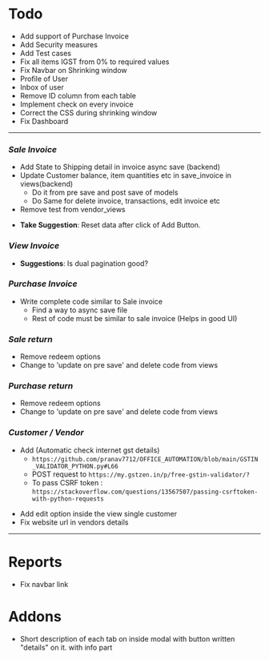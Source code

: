 # Todo

- Add support of Purchase Invoice
- Add Security measures
- Add Test cases
- Fix all items IGST from 0% to required values
- Fix Navbar on Shrinking window
- Profile of User
- Inbox of user
- Remove ID column from each table
- Implement check on every invoice
- Correct the CSS during shrinking window
- Fix Dashboard
<hr />

<!-- ### *Edit Invoice*
- Add `edit_invoice.html` to templates -->
### *Sale Invoice*
<!-- - Add preview Invoice - *already working* -->
  <!-- - Decide format of invoice -->
  <!-- - Design in HTML/CSS (probably) -->
  <!-- - integrate it with django -->
  <!-- - Ability to convert it into pdf file and save locally  -->
<!-- - Add print Invoice
  - simple Browser printer (maybe we can use this to convert to pdf) -->
<!-- - Fix Delete trxn addon button  - After refreshing page, delete button stop working correctly - Fixed -->
<!-- - Add edit button to trxn addon - I think its better not to add it. -->
<!-- - Change sessionStorage to localStorage -->
<!-- - Remove all console.log methods -->
<!-- - Make all inputs in trxn addon disabled (to prevent miscalculation) - The name input can be left enabled -->
<!-- - Put a loading screen during save invoice async -->
<!-- - Show error in the modal dialog after save_invoice press - done -->
- Add State to Shipping detail in invoice async save (backend)
- Update Customer balance, item quantities etc in save_invoice in views(backend)
  - Do it from pre save and post save of models
  - Do Same for delete invoice, transactions, edit invoice etc
- Remove test from vendor_views
<!-- - Add CGST to "tax percent" -> "CGST tax percent" in Add Item modal and in the table. -->
- **Take Suggestion**: Reset data after click of Add Button.  
<!-- - Handle the Async in backend and return appropriate statuses - *already working* -->
### *View Invoice*
<!-- - Enable Search Invoice no -->
- **Suggestions**: Is dual pagination good? 
<!-- - Fix Search Invoice no at last scroll -->
<!-- - Edit invoices URL takes to Customer update page
- Delete url takes to customer page -->
<!-- - Add Preview/print Button to each list item  -->
<!-- - Add URL to Preview/print Button of each list item (Take it from `add_invoice.html`) -->
### *Purchase Invoice*
- Write complete code similar to Sale invoice
  - Find a way to async save file
  - Rest of code must be similar to sale invoice (Helps in good UI)
### *Sale return*
- Remove redeem options
- Change to 'update on pre save' and delete code from views
### *Purchase return*
- Remove redeem options
- Change to 'update on pre save' and delete code from views

### *Customer / Vendor*
<!-- - Add Checking for valid GST (Automatic check internet if possible) -->
- Add (Automatic check internet gst details)  
  - `https://github.com/pranav7712/OFFICE_AUTOMATION/blob/main/GSTIN_VALIDATOR_PYTHON.py#L66`
  - POST request to `https://my.gstzen.in/p/free-gstin-validator/?`
  - To pass CSRF token : `https://stackoverflow.com/questions/13567507/passing-csrftoken-with-python-requests`
<!-- - Add Checking for valid PAN card (Automatic check internet if possible) -->
- Add edit option inside the view single customer
- Fix website url in vendors details
<hr />

# Reports 
- Fix navbar link

# Addons
- Short description of each tab on inside modal with button written "details" on it. with info part